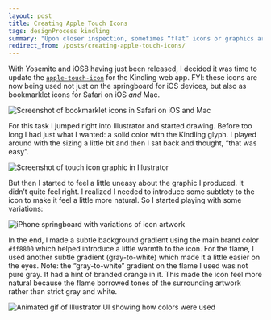 ```yaml
---
layout: post
title: Creating Apple Touch Icons
tags: designProcess kindling
summary: "Upon closer inspection, sometimes “flat” icons or graphics aren’t quite so flat. Introducing a few subtleties can go a long way."
redirect_from: /posts/creating-apple-touch-icons/
---
```


With Yosemite and iOS8 having just been released, I decided it was time to update the [`apple-touch-icon`](https://developer.apple.com/library/ios/documentation/AppleApplications/Reference/SafariWebContent/ConfiguringWebApplications/ConfiguringWebApplications.html) for the Kindling web app. FYI: these icons are now being used not just on the springboard for iOS devices, but also as bookmarklet icons for Safari on iOS *and* Mac.

![Screenshot of bookmarklet icons in Safari on iOS and Mac](https://cdn.jim-nielsen.com/blog/2014/apple-touch-icon-safari-ios.png)

For this task I jumped right into Illustrator and started drawing. Before too long I had just what I wanted: a solid color with the Kindling glyph. I played around with the sizing a little bit and then I sat back and thought, “that was easy”.

![Screenshot of touch icon graphic in Illustrator](https://cdn.jim-nielsen.com/blog/2014/apple-touch-icon-unfinished.png "A solid color background and a white logo, easy ... right?")

But then I started to feel a little uneasy about the graphic I produced. It didn’t quite feel right. I realized I needed to introduce some subtlety to the icon to make it feel a little more natural. So I started playing with some variations:

![iPhone springboard with variations of icon artwork](https://cdn.jim-nielsen.com/blog/2014/apple-touch-icon-in-iphone.jpg "Tweaking size, color, and other minor details in context of the iPhone springboard")

In the end, I made a subtle background gradient using the main brand color `#ff8800` which helped introduce a little warmth to the icon. For the flame, I used another subtle gradient (gray-to-white) which made it a little easier on the eyes. Note: the “gray-to-white” gradient on the flame I used was not pure gray. It had a hint of branded orange in it. This made the icon feel more natural because the flame borrowed tones of the surrounding artwork rather than strict gray and white.

![Animated gif of Illustrator UI showing how colors were used](https://cdn.jim-nielsen.com/blog/2014/apple-touch-icon-illustrator.png)
